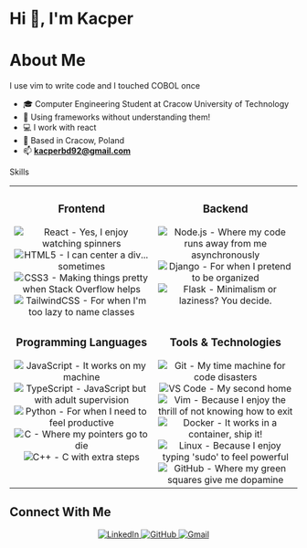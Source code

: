 # Hi 👋, I'm Kacper

# About Me
I use vim to write code and I touched COBOL once
- 🎓 Computer Engineering Student at Cracow University of Technology
- 🚀 Using frameworks without understanding them!
- 💻 I work with react 
- 📍 Based in Cracow, Poland
- 📫 **kacperbd92@gmail.com**

Skills
<table>
  <tr>
    <td valign="top" width="50%">
      <h3 align="center">Frontend</h3>
      <div align="center">  
        <img src="https://img.shields.io/badge/React-20232A?style=for-the-badge&logo=react&logoColor=61DAFB" alt="React - Yes, I enjoy watching spinners" />
        <img src="https://img.shields.io/badge/HTML5-E34F26?style=for-the-badge&logo=html5&logoColor=white" alt="HTML5 - I can center a div... sometimes" />
        <img src="https://img.shields.io/badge/CSS3-1572B6?style=for-the-badge&logo=css3&logoColor=white" alt="CSS3 - Making things pretty when Stack Overflow helps" />
        <img src="https://img.shields.io/badge/Tailwind_CSS-38B2AC?style=for-the-badge&logo=tailwind-css&logoColor=white" alt="TailwindCSS - For when I'm too lazy to name classes" />
      </div>
    </td>
    <td valign="top" width="50%">
      <h3 align="center">Backend</h3>
      <div align="center">
        <img src="https://img.shields.io/badge/Node.js-339933?style=for-the-badge&logo=nodedotjs&logoColor=white" alt="Node.js - Where my code runs away from me asynchronously" />
        <img src="https://img.shields.io/badge/Django-092E20?style=for-the-badge&logo=django&logoColor=white" alt="Django - For when I pretend to be organized" />
        <img src="https://img.shields.io/badge/Flask-000000?style=for-the-badge&logo=flask&logoColor=white" alt="Flask - Minimalism or laziness? You decide." />
      </div>
    </td>
  </tr>
  <tr>
    <td valign="top" width="50%">
      <h3 align="center">Programming Languages</h3>
      <div align="center">
        <img src="https://img.shields.io/badge/JavaScript-F7DF1E?style=for-the-badge&logo=javascript&logoColor=black" alt="JavaScript - It works on my machine" />
        <img src="https://img.shields.io/badge/TypeScript-007ACC?style=for-the-badge&logo=typescript&logoColor=white" alt="TypeScript - JavaScript but with adult supervision" />
        <img src="https://img.shields.io/badge/Python-3776AB?style=for-the-badge&logo=python&logoColor=white" alt="Python - For when I need to feel productive" />
        <img src="https://img.shields.io/badge/C-00599C?style=for-the-badge&logo=c&logoColor=white" alt="C - Where my pointers go to die" />
        <img src="https://img.shields.io/badge/C%2B%2B-00599C?style=for-the-badge&logo=c%2B%2B&logoColor=white" alt="C++ - C with extra steps" />
      </div>
    </td>
    <td valign="top" width="50%">
      <h3 align="center">Tools & Technologies</h3>
      <div align="center">
        <img src="https://img.shields.io/badge/Git-F05032?style=for-the-badge&logo=git&logoColor=white" alt="Git - My time machine for code disasters" />
        <img src="https://img.shields.io/badge/VS_Code-007ACC?style=for-the-badge&logo=visual-studio-code&logoColor=white" alt="VS Code - My second home" />
        <img src="https://img.shields.io/badge/Vim-019733?style=for-the-badge&logo=vim&logoColor=white" alt="Vim - Because I enjoy the thrill of not knowing how to exit" />
        <img src="https://img.shields.io/badge/Docker-2CA5E0?style=for-the-badge&logo=docker&logoColor=white" alt="Docker - It works in a container, ship it!" />
        <img src="https://img.shields.io/badge/Linux-FCC624?style=for-the-badge&logo=linux&logoColor=black" alt="Linux - Because I enjoy typing 'sudo' to feel powerful" />
        <img src="https://img.shields.io/badge/GitHub-100000?style=for-the-badge&logo=github&logoColor=white" alt="GitHub - Where my green squares give me dopamine" />
      </div>
    </td>
  </tr>
</table>

## Connect With Me

<div align="center">
  <a href="https://linkedin.com/in/your-linkedin" target="_blank">
    <img src="https://img.shields.io/badge/LinkedIn-0077B5?style=for-the-badge&logo=linkedin&logoColor=white" alt="LinkedIn" />
  </a>
  <a href="https://github.com/neomat-prog" target="_blank">
    <img src="https://img.shields.io/badge/GitHub-100000?style=for-the-badge&logo=github&logoColor=white" alt="GitHub" />
  </a>
  <a href="mailto:kacperbd92@gmail.com">
    <img src="https://img.shields.io/badge/Gmail-D14836?style=for-the-badge&logo=gmail&logoColor=white" alt="Gmail" />
  </a>
</div>
